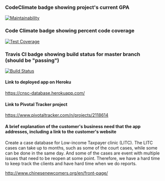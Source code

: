 ### CodeClimate badge showing project's current GPA
[![Maintainability](https://api.codeclimate.com/v1/badges/f041ba7220dc865f0ff1/maintainability)](https://codeclimate.com/github/dsproch/chinese-newcomers-service-center/maintainability)

### Code Climate badge showing percent code coverage
[![Test Coverage](https://api.codeclimate.com/v1/badges/f041ba7220dc865f0ff1/test_coverage)](https://codeclimate.com/github/dsproch/chinese-newcomers-service-center/test_coverage)

### Travis CI badge showing build status for master branch (should be "passing")
[![Build Status](https://travis-ci.org/dsproch/chinese-newcomers-service-center.svg?branch=master)](https://travis-ci.org/dsproch/chinese-newcomers-service-center)


#### Link to deployed app on Heroku
https://cnsc-database.herokuapp.com/


#### Link to Pivotal Tracker project
https://www.pivotaltracker.com/n/projects/2118614


#### A brief explanation of the customer's business need that the app addresses, including a link to the customer's website

Create a case database for Low-income Taxpayer clinic (LITC). The LITC cases can take up to months, such as some of the court cases, while some can be done in the same day. And some of the cases are event with multiple issues that need to be reopen at some point. Therefore, we have a hard time to keep track the clients and have hard time when we do reports.

http://www.chinesenewcomers.org/en/front-page/
